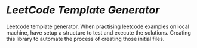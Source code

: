 # _LeetCode Template Generator_

Leetcode template generator. When practising leetcode examples on local machine, have setup a structure to test and execute the solutions. Creating this library to automate the process of creating those initial files.
